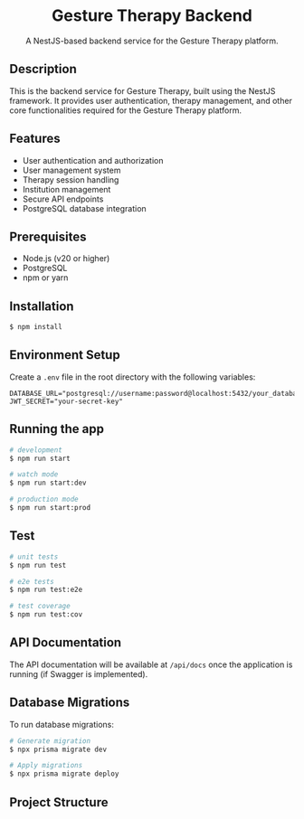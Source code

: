 <p align="center">
  <h1 align="center">Gesture Therapy Backend</h1>
</p>

<p align="center">A NestJS-based backend service for the Gesture Therapy platform.</p>

## Description

This is the backend service for Gesture Therapy, built using the NestJS framework. It provides user authentication, therapy management, and other core functionalities required for the Gesture Therapy platform.

## Features

- User authentication and authorization
- User management system
- Therapy session handling
- Institution management
- Secure API endpoints
- PostgreSQL database integration

## Prerequisites

- Node.js (v20 or higher)
- PostgreSQL
- npm or yarn

## Installation

```bash
$ npm install
```

## Environment Setup

Create a `.env` file in the root directory with the following variables:

```env
DATABASE_URL="postgresql://username:password@localhost:5432/your_database"
JWT_SECRET="your-secret-key"
```

## Running the app

```bash
# development
$ npm run start

# watch mode
$ npm run start:dev

# production mode
$ npm run start:prod
```

## Test

```bash
# unit tests
$ npm run test

# e2e tests
$ npm run test:e2e

# test coverage
$ npm run test:cov
```

## API Documentation

The API documentation will be available at `/api/docs` once the application is running (if Swagger is implemented).

## Database Migrations

To run database migrations:

```bash
# Generate migration
$ npx prisma migrate dev

# Apply migrations
$ npx prisma migrate deploy
```

## Project Structure
